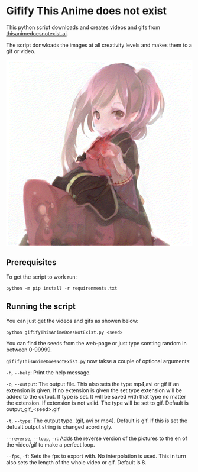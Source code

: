# Gifify This Anime does not exist
This python script downloads and creates videos and gifs from [thisanimedoesnotexist.ai](https://thisanimedoesnotexist.ai).

The script donwloads the images at all creativity levels and makes them to a gif or video.

![Example for seed 20277](output_gif_20277.gif)

## Prerequisites

To get the script to work run:

```shell
python -m pip install -r requirenments.txt
```

## Running the script

You can just get the videos and gifs as showen below:

```shell
python gififyThisAnimeDoesNotExist.py <seed>
```

You can find the seeds from the web-page or just type somting random in between 0-99999.

`gififyThisAnimeDoesNotExist.py` now takse a couple of optional arguments:

`-h`, `--help`: Print the help message.

`-o`, `--output`: The output file. This also sets the type mp4,avi or gif if an extension is given. If no extension is given the set type extension will be added to the output. If type is set. It will be saved with that type no matter the extension. If extension is not valid. The type will be set to gif. Default is output_gif_\<seed\>.gif

`-t`, `--type`:  The output type. (gif, avi or mp4). Default is gif. If this is set the defualt output string is changed acordingly.

`--reverse`, `--loop`, `-r`: Adds the reverse version of the pictures to the en of the video/gif to make a perfect loop.

`--fps`, `-f`: Sets the fps to export with. No interpolation is used. This in turn also sets the length of the whole video or gif. Default is 8.
